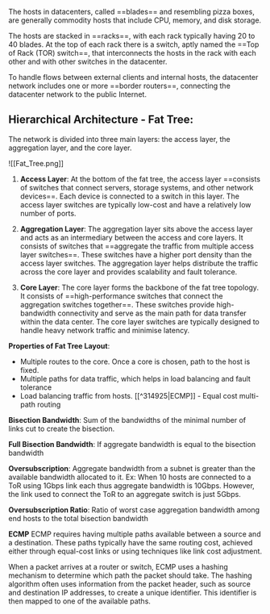 The hosts in datacenters, called ==blades== and resembling pizza boxes, are generally commodity hosts that include CPU, memory, and disk storage. 

The hosts are stacked in ==racks==, with each rack typically having 20 to 40 blades. At the top of each rack there is a switch, aptly named the ==Top of Rack (TOR) switch==, that interconnects the hosts in the rack with each other and with other switches in the datacenter.


To handle flows between external clients and internal hosts, the datacenter network includes one or more ==border routers==, connecting the datacenter network to the public Internet.

## Hierarchical Architecture - Fat Tree:
The network is divided into three main layers: the access layer, the aggregation layer, and the core layer.

![[Fat_Tree.png]]

1. **Access Layer**: At the bottom of the fat tree, the access layer ==consists of switches that connect servers, storage systems, and other network devices==. Each device is connected to a switch in this layer. The access layer switches are typically low-cost and have a relatively low number of ports.

2. **Aggregation Layer**: The aggregation layer sits above the access layer and acts as an intermediary between the access and core layers. It consists of switches that ==aggregate the traffic from multiple access layer switches==. These switches have a higher port density than the access layer switches. The aggregation layer helps distribute the traffic across the core layer and provides scalability and fault tolerance.

3. **Core Layer**: The core layer forms the backbone of the fat tree topology. It consists of ==high-performance switches that connect the aggregation switches together==. These switches provide high-bandwidth connectivity and serve as the main path for data transfer within the data center. The core layer switches are typically designed to handle heavy network traffic and minimise latency.

**Properties of Fat Tree Layout**:
- Multiple routes to the core. Once a core is chosen, path to the host is fixed.
- Multiple paths for data traffic, which helps in load balancing and fault tolerance
- Load balancing traffic from hosts. [[^314925|ECMP]] - Equal cost multi-path routing 

**Bisection Bandwidth**:
Sum of the bandwidths of the minimal number of links cut to create the bisection.

**Full Bisection Bandwidth**:
If aggregate bandwidth is equal to the bisection bandwidth

**Oversubscription**:
Aggregate bandwidth from a subnet is greater than the available bandwidth allocated to it.
Ex: 
When 10 hosts are connected to a ToR using 1Gbps link each thus aggregate bandwidth is 10Gbps. However, the link used to connect the ToR to an aggregate switch is just 5Gbps.

**Oversubscription Ratio**:
Ratio of worst case aggregation bandwidth among end hosts to the total bisection bandwidth

**ECMP**
ECMP requires having multiple paths available between a source and a destination. These paths typically have the same routing cost, achieved either through equal-cost links or using techniques like link cost adjustment.

When a packet arrives at a router or switch, ECMP uses a hashing mechanism to determine which path the packet should take. The hashing algorithm often uses information from the packet header, such as source and destination IP addresses, to create a unique identifier. This identifier is then mapped to one of the available paths.
